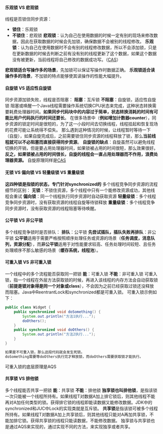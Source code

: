 #### 乐观锁 VS 悲观锁
线程是否锁住同步资源：
- **锁住**：乐观锁
- **不锁住**：悲观锁
**悲观锁**：认为自己在使用数据的时候一定有别的现场来修改数据，因此在获取数据的时候会先加锁，确保数据不会被别的线程修改。
**乐观锁**：认为自己在使用数据时不会有别的线程修改数据，所以不会添加锁，只是在更新数据的时候去判断之前有没有别的线程更新了这个数据，如果这个数据没有被更新，当前线程将自己修改的数据成功写。（[CAS](原子类.md#CAS)）

**悲观锁适合写操作多的场景**，先加锁可以保证写操作时数据正确。
**乐观锁适合读操作多的场景**，不加锁的特点能够使其读操作的性能大幅提升。
#### 自旋锁 VS 适应性自旋锁
同步资源加锁失败，线程是否阻塞：
**阻塞**：互斥锁
**不阻塞**：自旋锁，适应性自旋锁
阻塞或唤醒一个Java线程需要操作系统切换CPU状态来完成，这种状态转换需要耗费处理器时间。**如果同步代码块中的内容过于简单，状态转换消耗的时间有可能比用户代码执行的时间还要长**。
在很多场景中（**例如增加计数器counter**），同步资源的锁定时间是很短的，为了这一小段时间去切换线程，线程挂起和恢复现场的花费可能让系统得不偿失。
那么遇到这种情况的时候，让线程暂时等待一下（自旋），如果自旋完成后，之前需要锁住同步资源的线程释放了锁，那么**当前线程就可以不必阻塞而直接获得同步资源**。
**自旋锁的缺点**：自旋虽然可以避免线程切换的开销，但是要占用处理器时间，如果锁被占用的时间很短，那么效果很好。**反之，如果锁被占用的时间很长，自旋的线程会一直占用处理器而不作用，浪费处理器资源。**
自旋原理同样是[CAS](原子类.md#CAS)
#### 无锁 VS 偏向锁 VS 轻量级锁 VS 重量级锁
**这四种锁是指锁的状态，专门针对synchronized的**
多个线程竞争同步资源的流程细节的区别：
**无锁**：不锁住资源，多个线程中只有一个能修改资源成功，其他线程会重试
**偏向锁**：同一个线程执行同步资源时自动获取资源
**轻量级锁**：多个线程竞争同步资源时，没有获取资源的线程自旋等待锁释放
**重量级锁**：多个线程竞争同步资源时，没有获取资源的线程阻塞等待唤醒。
#### 公平锁 VS 非公平锁
多个线程竞争锁时是否排队：
**排队**：公平锁
**先尝试插队，插队失败再排队**：非公平锁
**公平锁**适用于需要严格按照顺序处理任务或资源的场景（**任务调度，消息队列，资源分配**），而**非公平锁**适用于对性能要求较高、任务处理时间较短、且任务处理顺序不那么敏感的场景（**缓存系统，线程池**）。
#### 可重入锁 VS 非可重入锁
一个线程中的多个流程能否获取同一把锁
**能**：可重入锁
**不能**：非可重入锁
可重入锁，指一个线程在外层方法获取锁的时候，再进入该线程的内存方法会自动获取锁（**前提是锁对象得是同一个对象或class**），不会因为之前已经获取过锁还没释放而阻塞。Java中ReentrantLock和synchronized都是可重入锁。
可重入锁示例如下：
``` java
public class Widget {
    public synchronized void doSomething() {
        System.out.println("方法1执行...");
        doOthers();
    }
    public synchronized void doOthers() {
        System.out.println("方法2执行...");
    }
}

如果是不可重入锁，那么这段代码就会发生死锁。
doSomething需要等doOthers执行完才释放锁，而doOthers需要获取锁才能执行。
```
可重入锁的底层原理是AQS
#### 共享锁 VS 排他锁
多个线程能否共享一把锁
**能**：共享锁
**不能**：排他锁
**独享锁也叫排他锁**，是指该锁一次只能被一个线程所持有。如果线程T对数据A加上排它锁后，则其他线程不能再对A加任何类型的锁。获得排它锁的线程即能读数据又能修改数据。JDK中的synchronized和JUC中Lock的实现类就是互斥锁。
**共享锁**是指该锁可被多个线程所持有。如果线程T对数据A加上共享锁后，则其他线程只能对A再加共享锁，不能加排它锁。获得共享锁的线程只能读数据，不能修改数据。
独享锁与共享锁也是通过AQS来实现的，通过实现不同的方法，来实现独享或者共享。